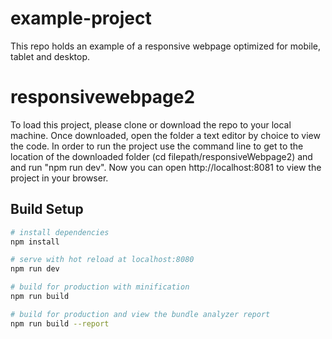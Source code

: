 # example-project
This repo holds an example of a responsive webpage optimized for mobile, tablet and desktop.

# responsivewebpage2

To load this project, please clone or download the repo to your local machine. Once downloaded, open the folder a text editor by choice to view the code.
In order to run the project use the command line to get to the location of the downloaded folder (cd filepath/responsiveWebpage2) and and run "npm run dev".
Now you can open http://localhost:8081 to view the project in your browser.

## Build Setup

``` bash
# install dependencies
npm install

# serve with hot reload at localhost:8080
npm run dev

# build for production with minification
npm run build

# build for production and view the bundle analyzer report
npm run build --report
```

